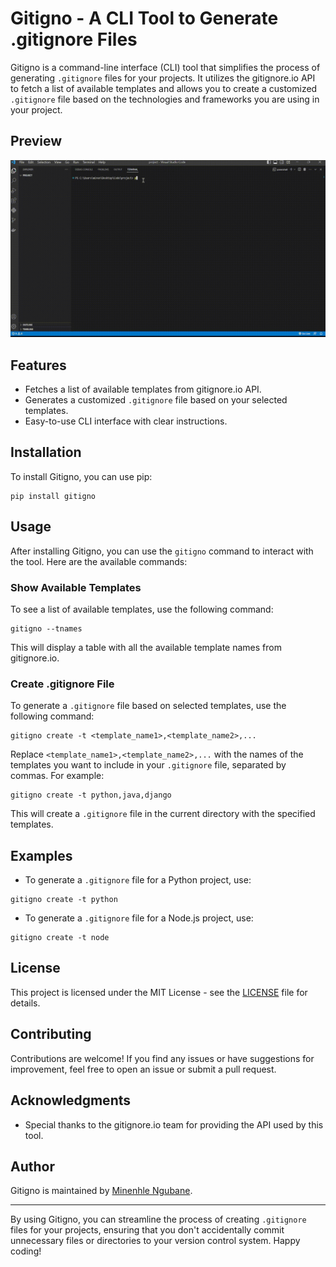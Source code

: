 # Gitigno - A CLI Tool to Generate .gitignore Files

Gitigno is a command-line interface (CLI) tool that simplifies the process of generating `.gitignore` files for your projects. It utilizes the gitignore.io API to fetch a list of available templates and allows you to create a customized `.gitignore` file based on the technologies and frameworks you are using in your project.

## Preview
![](demo1.gif)

## Features

- Fetches a list of available templates from gitignore.io API.
- Generates a customized `.gitignore` file based on your selected templates.
- Easy-to-use CLI interface with clear instructions.

## Installation

To install Gitigno, you can use pip:

```
pip install gitigno
```

## Usage

After installing Gitigno, you can use the `gitigno` command to interact with the tool. Here are the available commands:

### Show Available Templates

To see a list of available templates, use the following command:

```
gitigno --tnames
```

This will display a table with all the available template names from gitignore.io.

### Create .gitignore File

To generate a `.gitignore` file based on selected templates, use the following command:

```
gitigno create -t <template_name1>,<template_name2>,...
```

Replace `<template_name1>,<template_name2>,...` with the names of the templates you want to include in your `.gitignore` file, separated by commas. For example:

```
gitigno create -t python,java,django
```

This will create a `.gitignore` file in the current directory with the specified templates.

## Examples

- To generate a `.gitignore` file for a Python project, use:

```
gitigno create -t python
```

- To generate a `.gitignore` file for a Node.js project, use:

```
gitigno create -t node
```

## License

This project is licensed under the MIT License - see the [LICENSE](LICENSE) file for details.

## Contributing

Contributions are welcome! If you find any issues or have suggestions for improvement, feel free to open an issue or submit a pull request.

## Acknowledgments

- Special thanks to the gitignore.io team for providing the API used by this tool.

## Author

Gitigno is maintained by [Minenhle Ngubane](https://github.com/Minenhle-Ngubane).

---

By using Gitigno, you can streamline the process of creating `.gitignore` files for your projects, ensuring that you don't accidentally commit unnecessary files or directories to your version control system. Happy coding!